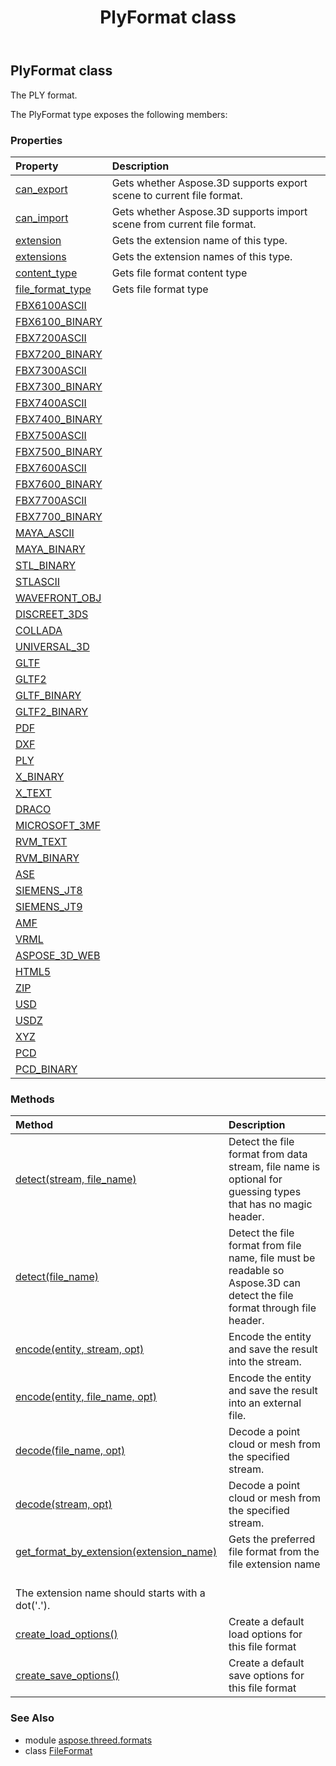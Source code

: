 ﻿---
title: PlyFormat class
second_title: Aspose.3D for Python via .NET API References
description: 
type: docs
weight: 200
url: /python-net/aspose.threed.formats/plyformat/
is_root: false
---

## PlyFormat class

The PLY format.



The PlyFormat type exposes the following members:

### Properties
| Property | Description |
| :- | :- |
| [can_export](/3d/python-net/aspose.threed.formats/plyformat/can_export) | Gets whether Aspose.3D supports export scene to current file format. |
| [can_import](/3d/python-net/aspose.threed.formats/plyformat/can_import) | Gets whether Aspose.3D supports import scene from current file format. |
| [extension](/3d/python-net/aspose.threed.formats/plyformat/extension) | Gets the extension name of this type. |
| [extensions](/3d/python-net/aspose.threed.formats/plyformat/extensions) | Gets the extension names of this type. |
| [content_type](/3d/python-net/aspose.threed.formats/plyformat/content_type) | Gets file format content type |
| [file_format_type](/3d/python-net/aspose.threed.formats/plyformat/file_format_type) | Gets file format type |
| [FBX6100ASCII](/3d/python-net/aspose.threed.formats/plyformat/FBX6100ASCII) |  |
| [FBX6100_BINARY](/3d/python-net/aspose.threed.formats/plyformat/FBX6100_BINARY) |  |
| [FBX7200ASCII](/3d/python-net/aspose.threed.formats/plyformat/FBX7200ASCII) |  |
| [FBX7200_BINARY](/3d/python-net/aspose.threed.formats/plyformat/FBX7200_BINARY) |  |
| [FBX7300ASCII](/3d/python-net/aspose.threed.formats/plyformat/FBX7300ASCII) |  |
| [FBX7300_BINARY](/3d/python-net/aspose.threed.formats/plyformat/FBX7300_BINARY) |  |
| [FBX7400ASCII](/3d/python-net/aspose.threed.formats/plyformat/FBX7400ASCII) |  |
| [FBX7400_BINARY](/3d/python-net/aspose.threed.formats/plyformat/FBX7400_BINARY) |  |
| [FBX7500ASCII](/3d/python-net/aspose.threed.formats/plyformat/FBX7500ASCII) |  |
| [FBX7500_BINARY](/3d/python-net/aspose.threed.formats/plyformat/FBX7500_BINARY) |  |
| [FBX7600ASCII](/3d/python-net/aspose.threed.formats/plyformat/FBX7600ASCII) |  |
| [FBX7600_BINARY](/3d/python-net/aspose.threed.formats/plyformat/FBX7600_BINARY) |  |
| [FBX7700ASCII](/3d/python-net/aspose.threed.formats/plyformat/FBX7700ASCII) |  |
| [FBX7700_BINARY](/3d/python-net/aspose.threed.formats/plyformat/FBX7700_BINARY) |  |
| [MAYA_ASCII](/3d/python-net/aspose.threed.formats/plyformat/MAYA_ASCII) |  |
| [MAYA_BINARY](/3d/python-net/aspose.threed.formats/plyformat/MAYA_BINARY) |  |
| [STL_BINARY](/3d/python-net/aspose.threed.formats/plyformat/STL_BINARY) |  |
| [STLASCII](/3d/python-net/aspose.threed.formats/plyformat/STLASCII) |  |
| [WAVEFRONT_OBJ](/3d/python-net/aspose.threed.formats/plyformat/WAVEFRONT_OBJ) |  |
| [DISCREET_3DS](/3d/python-net/aspose.threed.formats/plyformat/DISCREET_3DS) |  |
| [COLLADA](/3d/python-net/aspose.threed.formats/plyformat/COLLADA) |  |
| [UNIVERSAL_3D](/3d/python-net/aspose.threed.formats/plyformat/UNIVERSAL_3D) |  |
| [GLTF](/3d/python-net/aspose.threed.formats/plyformat/GLTF) |  |
| [GLTF2](/3d/python-net/aspose.threed.formats/plyformat/GLTF2) |  |
| [GLTF_BINARY](/3d/python-net/aspose.threed.formats/plyformat/GLTF_BINARY) |  |
| [GLTF2_BINARY](/3d/python-net/aspose.threed.formats/plyformat/GLTF2_BINARY) |  |
| [PDF](/3d/python-net/aspose.threed.formats/plyformat/PDF) |  |
| [DXF](/3d/python-net/aspose.threed.formats/plyformat/DXF) |  |
| [PLY](/3d/python-net/aspose.threed.formats/plyformat/PLY) |  |
| [X_BINARY](/3d/python-net/aspose.threed.formats/plyformat/X_BINARY) |  |
| [X_TEXT](/3d/python-net/aspose.threed.formats/plyformat/X_TEXT) |  |
| [DRACO](/3d/python-net/aspose.threed.formats/plyformat/DRACO) |  |
| [MICROSOFT_3MF](/3d/python-net/aspose.threed.formats/plyformat/MICROSOFT_3MF) |  |
| [RVM_TEXT](/3d/python-net/aspose.threed.formats/plyformat/RVM_TEXT) |  |
| [RVM_BINARY](/3d/python-net/aspose.threed.formats/plyformat/RVM_BINARY) |  |
| [ASE](/3d/python-net/aspose.threed.formats/plyformat/ASE) |  |
| [SIEMENS_JT8](/3d/python-net/aspose.threed.formats/plyformat/SIEMENS_JT8) |  |
| [SIEMENS_JT9](/3d/python-net/aspose.threed.formats/plyformat/SIEMENS_JT9) |  |
| [AMF](/3d/python-net/aspose.threed.formats/plyformat/AMF) |  |
| [VRML](/3d/python-net/aspose.threed.formats/plyformat/VRML) |  |
| [ASPOSE_3D_WEB](/3d/python-net/aspose.threed.formats/plyformat/ASPOSE_3D_WEB) |  |
| [HTML5](/3d/python-net/aspose.threed.formats/plyformat/HTML5) |  |
| [ZIP](/3d/python-net/aspose.threed.formats/plyformat/ZIP) |  |
| [USD](/3d/python-net/aspose.threed.formats/plyformat/USD) |  |
| [USDZ](/3d/python-net/aspose.threed.formats/plyformat/USDZ) |  |
| [XYZ](/3d/python-net/aspose.threed.formats/plyformat/XYZ) |  |
| [PCD](/3d/python-net/aspose.threed.formats/plyformat/PCD) |  |
| [PCD_BINARY](/3d/python-net/aspose.threed.formats/plyformat/PCD_BINARY) |  |


### Methods
| Method | Description |
| :- | :- |
| [detect(stream, file_name)](/3d/python-net/aspose.threed.formats/plyformat/detect/#System.IO.Stream-str) | Detect the file format from data stream, file name is optional for guessing types that has no magic header. |
| [detect(file_name)](/3d/python-net/aspose.threed.formats/plyformat/detect/#str) | Detect the file format from file name, file must be readable so Aspose.3D can detect the file format through file header. |
| [encode(entity, stream, opt)](/3d/python-net/aspose.threed.formats/plyformat/encode/#Entity-System.IO.Stream-PlySaveOptions) | Encode the entity and save the result into the stream. |
| [encode(entity, file_name, opt)](/3d/python-net/aspose.threed.formats/plyformat/encode/#Entity-str-PlySaveOptions) | Encode the entity and save the result into an external file. |
| [decode(file_name, opt)](/3d/python-net/aspose.threed.formats/plyformat/decode/#str-PlyLoadOptions) | Decode a point cloud or mesh from the specified stream. |
| [decode(stream, opt)](/3d/python-net/aspose.threed.formats/plyformat/decode/#System.IO.Stream-PlyLoadOptions) | Decode a point cloud or mesh from the specified stream. |
| [get_format_by_extension(extension_name)](/3d/python-net/aspose.threed.formats/plyformat/get_format_by_extension/#str) | Gets the preferred file format from the file extension name<br/>            The extension name should starts with a dot('.'). |
| [create_load_options()](/3d/python-net/aspose.threed.formats/plyformat/create_load_options/#) | Create a default load options for this file format |
| [create_save_options()](/3d/python-net/aspose.threed.formats/plyformat/create_save_options/#) | Create a default save options for this file format |


### See Also

* module [aspose.threed.formats](../)
* class [FileFormat](/3d/python-net/aspose.threed.formats/fileformat)
